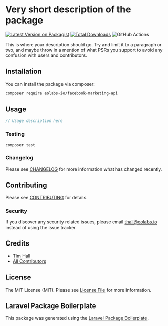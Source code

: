 # Very short description of the package

[![Latest Version on Packagist](https://img.shields.io/packagist/v/eolabs-io/facebook-marketing-api.svg?style=flat-square)](https://packagist.org/packages/eolabs-io/facebook-marketing-api)
[![Total Downloads](https://img.shields.io/packagist/dt/eolabs-io/facebook-marketing-api.svg?style=flat-square)](https://packagist.org/packages/eolabs-io/facebook-marketing-api)
![GitHub Actions](https://github.com/eolabs-io/facebook-marketing-api/actions/workflows/main.yml/badge.svg)

This is where your description should go. Try and limit it to a paragraph or two, and maybe throw in a mention of what PSRs you support to avoid any confusion with users and contributors.

## Installation

You can install the package via composer:

```bash
composer require eolabs-io/facebook-marketing-api
```

## Usage

```php
// Usage description here
```

### Testing

```bash
composer test
```

### Changelog

Please see [CHANGELOG](CHANGELOG.md) for more information what has changed recently.

## Contributing

Please see [CONTRIBUTING](CONTRIBUTING.md) for details.

### Security

If you discover any security related issues, please email thall@eolabs.io instead of using the issue tracker.

## Credits

-   [Tim Hall](https://github.com/eolabs-io)
-   [All Contributors](../../contributors)

## License

The MIT License (MIT). Please see [License File](LICENSE.md) for more information.

## Laravel Package Boilerplate

This package was generated using the [Laravel Package Boilerplate](https://laravelpackageboilerplate.com).
